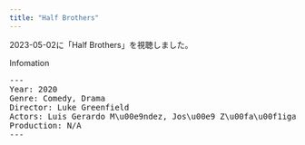 ```yaml
---
title: "Half Brothers"
---
```

2023-05-02に「Half Brothers」を視聴しました。

Infomation
<pre>
---
Year: 2020
Genre: Comedy, Drama
Director: Luke Greenfield
Actors: Luis Gerardo M\u00e9ndez, Jos\u00e9 Z\u00fa\u00f1iga, Vincent Spano
Production: N/A
---
</pre>